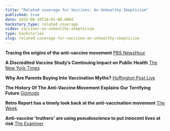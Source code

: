 ```yaml
---
title: "Related coverage for Vaccines: An Unhealthy Skepticism"
published: true
date: 2015-06-30T18:01:00.000Z
backstory_type: related coverage
video: vaccines-an-unhealthy-skepticism
type: backstories
slug: related-coverage-for-vaccines-an-unhealthy-skepticism
---
```


**Tracing the origins of the anti-vaccine movement**
[PBS NewsHour](http://www.pbs.org/newshour/bb/tracing-origins-anti-vaccine-movement/)

**A Discredited Vaccine Study’s Continuing Impact on Public Health**
[The New York Times](http://www.nytimes.com/2015/02/02/us/a-discredited-vaccine-studys-continuing-impact-on-public-health.html?rref=collection%2Fcolumn%2Fretro-report&action=click&contentCollection=us&region=stream&module=stream_unit&contentPlacement=10&pgtype=collection)

**Why Are Parents Buying Into Vaccination Myths?**
[Huffington Post Live](http://live.huffingtonpost.com/r/segment/debunking-vaccination-myths-/54cab6f178c90a0ceb000789)

**The History Of The Anti-Vaccine Movement Explains Our Terrifying Future**
[Gizmodo](http://www.examiner.com/article/anti-vaccine-truthers-are-using-pseudoscience-to-put-innocent-lives-at-risk)

**Retro Report has a timely look back at the anti-vaccination movement**
[The Week](http://www.theweek.com/speedreads/537314/retro-report-timely-look-back-antivaccination-movement)

**Anti-vaccine 'truthers' are using pseudoscience to put innocent lives at risk**
[The Examiner](http://www.examiner.com/article/anti-vaccine-truthers-are-using-pseudoscience-to-put-innocent-lives-at-risk)

